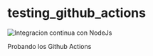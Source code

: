 # testing_github_actions

![Integracion continua con NodeJs](https://github.com/pulidovpe/testing_github_actions/workflows/Integracion%20continua%20con%20NodeJs/badge.svg)

Probando los Github Actions
